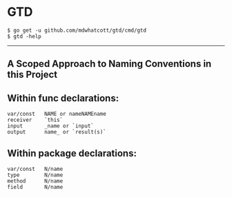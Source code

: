 # GTD

    $ go get -u github.com/mdwhatcott/gtd/cmd/gtd
    $ gtd -help
 
----------

   
## A Scoped Approach to Naming Conventions in this Project

## Within func declarations:

```
var/const   NAME or nameNAMEname
receiver    `this`
input       _name or `input`
output      name_ or `result(s)`
```

## Within package declarations:

```
var/const   N/name
type        N/name
method      N/name
field       N/name
```
